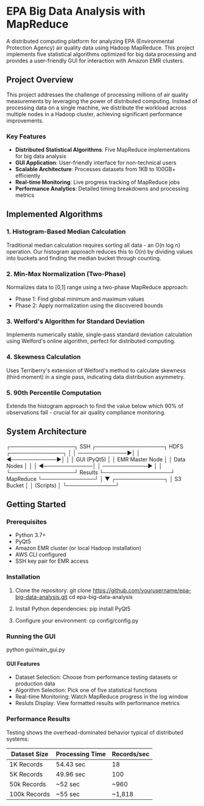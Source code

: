 # EPA Big Data Analysis with MapReduce

A distributed computing platform for analyzing EPA (Environmental Protection Agency) air quality data using Hadoop MapReduce. This project implements five statistical algorithms optimized for big data processing and provides a user-friendly GUI for interaction with Amazon EMR clusters.

## Project Overview

This project addresses the challenge of processing millions of air quality measurements by leveraging the power of distributed computing. Instead of processing data on a single machine, we distribute the workload across multiple nodes in a Hadoop cluster, achieving significant performance improvements.

### Key Features

- **Distributed Statistical Algorithms**: Five MapReduce implementations for big data analysis
- **GUI Application**: User-friendly interface for non-technical users
- **Scalable Architecture**: Processes datasets from 1KB to 100GB+ efficiently
- **Real-time Monitoring**: Live progress tracking of MapReduce jobs
- **Performance Analytics**: Detailed timing breakdowns and processing metrics

## Implemented Algorithms

### 1. Histogram-Based Median Calculation
Traditional median calculation requires sorting all data - an O(n log n) operation. Our histogram approach reduces this to O(n) by dividing values into buckets and finding the median bucket through counting.

### 2. Min-Max Normalization (Two-Phase)
Normalizes data to [0,1] range using a two-phase MapReduce approach:
- Phase 1: Find global minimum and maximum values
- Phase 2: Apply normalization using the discovered bounds

### 3. Welford's Algorithm for Standard Deviation
Implements numerically stable, single-pass standard deviation calculation using Welford's online algorithm, perfect for distributed computing.

### 4. Skewness Calculation
Uses Terriberry's extension of Welford's method to calculate skewness (third moment) in a single pass, indicating data distribution asymmetry.

### 5. 90th Percentile Computation
Extends the histogram approach to find the value below which 90% of observations fall - crucial for air quality compliance monitoring.

## System Architecture

┌─────────────────┐     SSH      ┌──────────────────┐     HDFS      ┌──────────────┐
│                 │ ─────────────▶│                  │ ◀────────────▶│             │
│   GUI (PyQt5)   │               │  EMR Master Node │                │  Data Nodes  │
│                 │ ◀─────────────│                  │ ────────────▶ │              │
└─────────────────┘    Results    └──────────────────┘   MapReduce   └──────────────┘
│
▼
┌─────────────┐
│  S3 Bucket  │
│  (Scripts)  │
└─────────────┘

## Getting Started

### Prerequisites

- Python 3.7+
- PyQt5
- Amazon EMR cluster (or local Hadoop installation)
- AWS CLI configured
- SSH key pair for EMR access

### Installation

1. Clone the repository:
git clone https://github.com/yourusername/epa-big-data-analysis.git
cd epa-big-data-analysis

2. Install Python dependencies:
pip install PyQt5

3. Configure your environment:
cp config/config.py

### Running the GUI
python gui/main_gui.py

#### GUI Features
  - Dataset Selection: Choose from performance testing datasets or production data
  - Algorithm Selection: Pick one of five statistical functions
  - Real-time Monitoring: Watch MapReduce progress in the log window
  - Resluts Display: View formatted results with performance metrics


### Performance Results

Testing shows the overhead-dominated behavior typical of distributed systems:

| Dataset Size       | Processing Time     | Records/sec   |
|------------------|---------|----------|
| 1K Records     | 54.43 sec  | 18      |
| 5K Records     | 49.96 sec | 100 |
| 50k Records     | ~52 sec | ~960 |
| 100k Records     | ~55 sec | ~1,818 |


